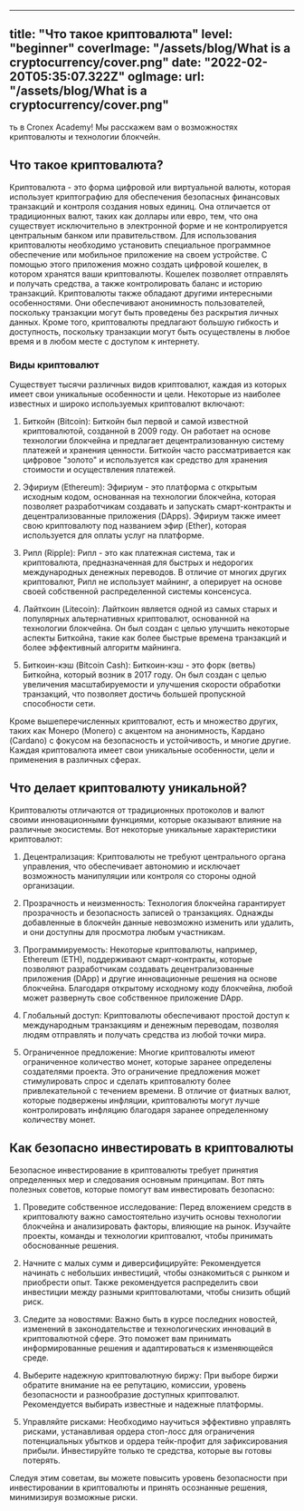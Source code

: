 
---
title: "Что такое криптовалюта"
level: "beginner"
coverImage: "/assets/blog/What is a cryptocurrency/cover.png"
date: "2022-02-20T05:35:07.322Z"
ogImage:
  url: "/assets/blog/What is a cryptocurrency/cover.png"
---
ть в Cronex Academy! Мы расскажем вам о возможностях криптовалюты и технологии блокчейн.

## Что такое криптовалюта?
Криптовалюта - это форма цифровой или виртуальной валюты, которая использует криптографию для обеспечения безопасных финансовых транзакций и контроля создания новых единиц. Она отличается от традиционных валют, таких как доллары или евро, тем, что она существует исключительно в электронной форме и не контролируется центральным банком или правительством.
Для использования криптовалюты необходимо установить специальное программное обеспечение или мобильное приложение на своем устройстве. С помощью этого приложения можно создать цифровой кошелек, в котором хранятся ваши криптовалюты. Кошелек позволяет отправлять и получать средства, а также контролировать баланс и историю транзакций.
Криптовалюты также обладают другими интересными особенностями. Они обеспечивают анонимность пользователей, поскольку транзакции могут быть проведены без раскрытия личных данных. Кроме того, криптовалюты предлагают большую гибкость и доступность, поскольку транзакции могут быть осуществлены в любое время и в любом месте с доступом к интернету.

### Виды криптовалют
Существует тысячи различных видов криптовалют, каждая из которых имеет свои уникальные особенности и цели. Некоторые из наиболее известных и широко используемых криптовалют включают:

1.  Биткойн (Bitcoin): Биткойн был первой и самой известной криптовалютой, созданной в 2009 году. Он работает на основе технологии блокчейна и предлагает децентрализованную систему платежей и хранения ценности. Биткойн часто рассматривается как цифровое "золото" и используется как средство для хранения стоимости и осуществления платежей.
2.  Эфириум (Ethereum): Эфириум - это платформа с открытым исходным кодом, основанная на технологии блокчейна, которая позволяет разработчикам создавать и запускать смарт-контракты и децентрализованные приложения (DApps). Эфириум также имеет свою криптовалюту под названием эфир (Ether), которая используется для оплаты услуг на платформе.
    
4.  Рипл (Ripple): Рипл - это как платежная система, так и криптовалюта, предназначенная для быстрых и недорогих международных денежных переводов. В отличие от многих других криптовалют, Рипл не использует майнинг, а оперирует на основе своей собственной распределенной системы консенсуса.
    
5.  Лайткоин (Litecoin): Лайткоин является одной из самых старых и популярных альтернативных криптовалют, основанной на технологии блокчейна. Он был создан с целью улучшить некоторые аспекты Биткойна, такие как более быстрые времена транзакций и более эффективный алгоритм майнинга.
    
6.  Биткоин-кэш (Bitcoin Cash): Биткоин-кэш - это форк (ветвь) Биткойна, который возник в 2017 году. Он был создан с целью увеличения масштабируемости и улучшения скорости обработки транзакций, что позволяет достичь большей пропускной способности сети.
    
Кроме вышеперечисленных криптовалют, есть и множество других, таких как Монеро (Monero) с акцентом на анонимность, Кардано (Cardano) с фокусом на безопасность и устойчивость, и многие другие. Каждая криптовалюта имеет свои уникальные особенности, цели и применения в различных сферах.

## Что делает криптовалюту уникальной?

Криптовалюты отличаются от традиционных протоколов и валют своими инновационными функциями, которые оказывают влияние на различные экосистемы. Вот некоторые уникальные характеристики криптовалют:

1.  Децентрализация: Криптовалюты не требуют центрального органа управления, что обеспечивает автономию и исключает возможность манипуляции или контроля со стороны одной организации.
    
2.  Прозрачность и неизменность: Технология блокчейна гарантирует прозрачность и безопасность записей о транзакциях. Однажды добавленные в блокчейн данные невозможно изменить или удалить, и они доступны для просмотра любым участникам.
    
3.  Программируемость: Некоторые криптовалюты, например, Ethereum (ETH), поддерживают смарт-контракты, которые позволяют разработчикам создавать децентрализованные приложения (DApp) и другие инновационные решения на основе блокчейна. Благодаря открытому исходному коду блокчейна, любой может развернуть свое собственное приложение DApp.
    
4.  Глобальный доступ: Криптовалюты обеспечивают простой доступ к международным транзакциям и денежным переводам, позволяя людям отправлять и получать средства из любой точки мира.
    
5.  Ограниченное предложение: Многие криптовалюты имеют ограниченное количество монет, которые заранее определены создателями проекта. Это ограничение предложения может стимулировать спрос и сделать криптовалюту более привлекательной с течением времени. В отличие от фиатных валют, которые подвержены инфляции, криптовалюты могут лучше контролировать инфляцию благодаря заранее определенному количеству монет.

## Как безопасно инвестировать в криптовалюты

Безопасное инвестирование в криптовалюты требует принятия определенных мер и следования основным принципам. Вот пять полезных советов, которые помогут вам инвестировать безопасно:

1.  Проведите собственное исследование: Перед вложением средств в криптовалюту важно самостоятельно изучить основы технологии блокчейна и анализировать факторы, влияющие на рынок. Изучайте проекты, команды и технологии криптовалют, чтобы принимать обоснованные решения.
    
2.  Начните с малых сумм и диверсифицируйте: Рекомендуется начинать с небольших инвестиций, чтобы ознакомиться с рынком и приобрести опыт. Также рекомендуется распределить свои инвестиции между разными криптовалютами, чтобы снизить общий риск.
    
3.  Следите за новостями: Важно быть в курсе последних новостей, изменений в законодательстве и технологических инноваций в криптовалютной сфере. Это поможет вам принимать информированные решения и адаптироваться к изменяющейся среде.
    
4.  Выберите надежную криптовалютную биржу: При выборе биржи обратите внимание на ее репутацию, комиссии, уровень безопасности и разнообразие доступных криптовалют. Рекомендуется выбирать известные и надежные платформы.
    
5.  Управляйте рисками: Необходимо научиться эффективно управлять рисками, устанавливая ордера стоп-лосс для ограничения потенциальных убытков и ордера тейк-профит для зафиксирования прибыли. Инвестируйте только те средства, которые вы готовы потерять.
    
Следуя этим советам, вы можете повысить уровень безопасности при инвестировании в криптовалюты и принять осознанные решения, минимизируя возможные риски.

<!--stackedit_data:
eyJoaXN0b3J5IjpbLTQ3MDkyMDYxMV19
-->